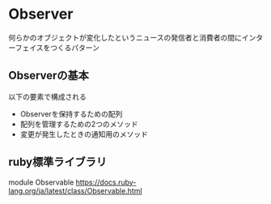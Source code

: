 # Observer

何らかのオブジェクトが変化したというニュースの発信者と消費者の間にインターフェイスをつくるパターン

## Observerの基本
以下の要素で構成される
- Observerを保持するための配列
- 配列を管理するための2つのメソッド
- 変更が発生したときの通知用のメソッド


## ruby標準ライブラリ
module Observable
https://docs.ruby-lang.org/ja/latest/class/Observable.html

